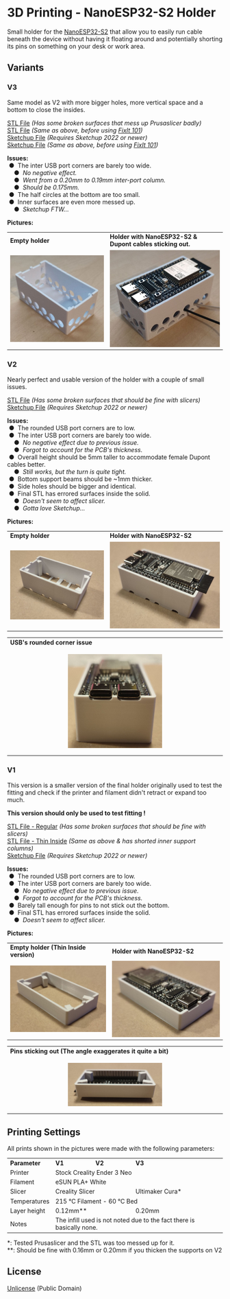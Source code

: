 # 3D Printing - NanoESP32-S2 Holder
Small holder for the [NanoESP32-S2](https://github.com/wuxx/nanoESP32-S2) that allow you to easily run cable beneath the device without having it floating around and potentially shorting its pins on something on your desk or work area.

## Variants

### V3
Same model as V2 with more bigger holes, more vertical space and a bottom to close the insides.

[STL File](V3/Base_FixIt101.stl) *(Has some broken surfaces that mess up Prusaslicer badly)*<br>
[STL File](V3/Base_Raw.stl) *(Same as above, before using [FixIt 101](http://sketchucation.com/forums/viewtopic.php?f=323&t=58745))*<br>
[Sketchup File](V3/Base_FixIt101.skp) *(Requires Sketchup 2022 or newer)*<br>
[Sketchup File](V3/Base_Raw.skp) *(Same as above, before using [FixIt 101](http://sketchucation.com/forums/viewtopic.php?f=323&t=58745))*<br>

**Issues:**<br>
&nbsp;●&nbsp;&nbsp;The inter USB port corners are barely too wide.<br>
&nbsp;&nbsp;&nbsp;&nbsp;●&nbsp;&nbsp;<i>No negative effect.</i><br>
&nbsp;&nbsp;&nbsp;&nbsp;●&nbsp;&nbsp;<i>Went from a 0.20mm to 0.19mm inter-port column.</i><br>
&nbsp;&nbsp;&nbsp;&nbsp;●&nbsp;&nbsp;<i>Should be 0.175mm.</i><br>
&nbsp;●&nbsp;&nbsp;The half circles at the bottom are too small.<br>
&nbsp;●&nbsp;&nbsp;Inner surfaces are even more messed up.<br>
&nbsp;&nbsp;&nbsp;&nbsp;●&nbsp;&nbsp;<i>Sketchup FTW...</i>

**Pictures:**
<table>
<tr>
<td><b>Empty holder</b></td>
<td><b>Holder with NanoESP32-S2 & Dupont cables sticking out.</b></td>
</tr><tr>
<td><img src="Pictures/v3_empty.jpg"/></td>
<td><img src="Pictures/v3_slotted.jpg"/></td>
</tr>
</table>

### V2
Nearly perfect and usable version of the holder with a couple of small issues.

[STL File](V2/ESP32Holder_V2.stl) *(Has some broken surfaces that should be fine with slicers)*<br>
[Sketchup File](V2/ESP32Holder_V2.skp) *(Requires Sketchup 2022 or newer)*<br>

**Issues:**<br>
&nbsp;●&nbsp;&nbsp;The rounded USB port corners are to low.<br>
&nbsp;●&nbsp;&nbsp;The inter USB port corners are barely too wide.<br>
&nbsp;&nbsp;&nbsp;&nbsp;●&nbsp;&nbsp;<i>No negative effect due to previous issue.</i><br>
&nbsp;&nbsp;&nbsp;&nbsp;●&nbsp;&nbsp;<i>Forgot to account for the PCB's thickness.</i><br>
&nbsp;●&nbsp;&nbsp;Overall height should be 5mm taller to accommodate female Dupont cables better.<br>
&nbsp;&nbsp;&nbsp;&nbsp;●&nbsp;&nbsp;<i>Still works, but the turn is quite tight.</i><br>
&nbsp;●&nbsp;&nbsp;Bottom support beams should be ~1mm thicker.<br>
&nbsp;●&nbsp;&nbsp;Side holes should be bigger and identical.<br>
&nbsp;●&nbsp;&nbsp;Final STL has errored surfaces inside the solid.<br>
&nbsp;&nbsp;&nbsp;&nbsp;●&nbsp;&nbsp;<i>Doesn't seem to affect slicer.</i><br>
&nbsp;&nbsp;&nbsp;&nbsp;●&nbsp;&nbsp;<i>Gotta love Sketchup...</i>

**Pictures:**
<table>
<tr>
<td><b>Empty holder</b></td>
<td><b>Holder with NanoESP32-S2</b></td>
</tr><tr>
<td><img src="Pictures/v2_empty.jpg"/></td>
<td><img src="Pictures/v2_slotted.jpg"/></td>
</tr>
</table>

<table>
<tr>
<td><b>USB's rounded corner issue</b></td>
</tr><tr>
<td><p align="center"><img src="Pictures/v2_usb_issue.jpg" width="45%" align="center"/></p></td>
</tr>
</table>

### V1
This version is a smaller version of the final holder originally used to test the fitting and check if the printer and filament didn't retract or expand too much.

**This version should only be used to test fitting !**

[STL File - Regular](V1/ESP32Holder.stl) *(Has some broken surfaces that should be fine with slicers)*<br>
[STL File - Thin Inside](V1/ESP32Holder_ThinInside.stl) *(Same as above & has shorted inner support columns)*<br>
[Sketchup File](V1/ESP32Holder.skp) *(Requires Sketchup 2022 or newer)*<br>

**Issues:**<br>
&nbsp;●&nbsp;&nbsp;The rounded USB port corners are to low.<br>
&nbsp;●&nbsp;&nbsp;The inter USB port corners are barely too wide.<br>
&nbsp;&nbsp;&nbsp;&nbsp;●&nbsp;&nbsp;<i>No negative effect due to previous issue.</i><br>
&nbsp;&nbsp;&nbsp;&nbsp;●&nbsp;&nbsp;<i>Forgot to account for the PCB's thickness.</i><br>
&nbsp;●&nbsp;&nbsp;Barely tall enough for pins to not stick out the bottom.<br>
&nbsp;●&nbsp;&nbsp;Final STL has errored surfaces inside the solid.<br>
&nbsp;&nbsp;&nbsp;&nbsp;●&nbsp;&nbsp;<i>Doesn't seem to affect slicer.</i>

**Pictures:**
<table>
<tr>
<td><b>Empty holder (Thin Inside version)</b></td>
<td><b>Holder with NanoESP32-S2</b></td>
</tr><tr>
<td><img src="Pictures/v1_empty.jpg"/></td>
<td><img src="Pictures/v1_slotted.jpg"/></td>
</tr>
</table>

<table>
<tr>
<td><b>Pins sticking out (The angle exaggerates it quite a bit)</b></td>
</tr><tr>
<td><p align="center"><img src="Pictures/v1_size_issue.jpg" width="45%" align="center"/></p></td>
</tr>
</table>

## Printing Settings
All prints shown in the pictures were made with the following parameters:

<table>
<tr>
<td><b>Parameter</b></td>
<td><b>V1</b></td>
<td><b>V2</b></td>
<td><b>V3</b></td>
</tr><tr>
<td>Printer</td>
<td colspan="3">Stock Creality Ender 3 Neo</td>
</tr><tr>
<td>Filament</td>
<td colspan="3">eSUN PLA+ White</td>
</tr><tr>
<td>Slicer</td>
<td colspan="2">Creality Slicer</td>
<td>Ultimaker Cura*</td>
</tr><tr>
<td>Temperatures</td>
<td colspan="3">215 °C Filament - 60 °C Bed</td>
</tr><tr>
<td>Layer height</td>
<td colspan="2">0.12mm**</td>
<td>0.20mm</td>
</tr><tr>
<td>Notes</td>
<td colspan="3">The infill used is not noted due to the fact there is basically none.</td>
</tr>
</table>

*: Tested Prusaslicer and the STL was too messed up for it.<br>
**: Should be fine with 0.16mm or 0.20mm if you thicken the supports on V2

## License
[Unlicense](LICENSE) (Public Domain)
